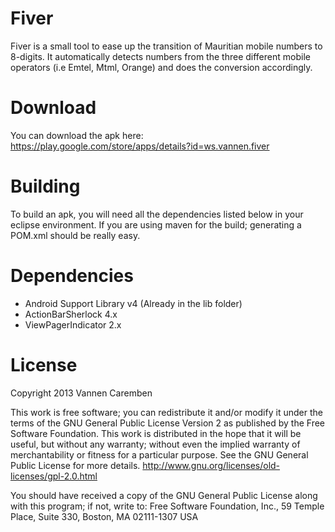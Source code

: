 Fiver
===

Fiver is a small tool to ease up the transition of Mauritian mobile numbers to 8-digits.
It automatically detects numbers from the three different mobile operators (i.e Emtel, Mtml, Orange) and does the conversion accordingly.


Download
===

You can download the apk here: https://play.google.com/store/apps/details?id=ws.vannen.fiver

Building
===


To build an apk, you will need all the dependencies listed below in your eclipse environment.
If you are using maven for the build; generating a POM.xml should be really easy.


Dependencies
===

* Android Support Library v4 (Already in the lib folder)
* ActionBarSherlock 4.x
* ViewPagerIndicator 2.x


License
===

Copyright 2013 Vannen Caremben

This work is free software; you can redistribute it and/or modify it under the terms of the GNU General Public License Version 2 as published by the Free Software Foundation.
This work is distributed in the hope that it will be useful, but without any warranty; without even the implied warranty of merchantability or fitness for a particular purpose. 
See the GNU General Public License for more details. 
http://www.gnu.org/licenses/old-licenses/gpl-2.0.html

You should have received a copy of the GNU General Public License along with this program; if not, write to: Free Software Foundation, Inc., 59 Temple Place, Suite 330, Boston, MA 02111-1307 USA